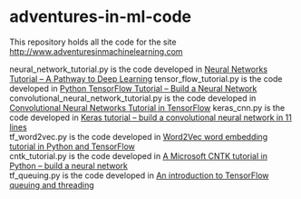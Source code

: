 # adventures-in-ml-code
This repository holds all the code for the site http://www.adventuresinmachinelearning.com

neural_network_tutorial.py is the code developed in [Neural Networks Tutorial – A Pathway to Deep Learning](http://www.adventuresinmachinelearning.com/neural-networks-tutorial/)
tensor_flow_tutorial.py is the code developed in [Python TensorFlow Tutorial – Build a Neural Network](http://www.adventuresinmachinelearning.com/python-tensorflow-tutorial/)
convolutional_neural_network_tutorial.py is the code developed in [Convolutional Neural Networks Tutorial in TensorFlow](http://adventuresinmachinelearning.com/convolutional-neural-networks-tutorial-tensorflow/)
keras_cnn.py is the code developed in [Keras tutorial – build a convolutional neural network in 11 lines](http://adventuresinmachinelearning.com/keras-tutorial-cnn-11-lines/)  
tf_word2vec.py is the code developed in [Word2Vec word embedding tutorial in Python and TensorFlow](http://adventuresinmachinelearning.com/word2vec-tutorial-tensorflow/)  
cntk_tutorial.py is the code developed in [A Microsoft CNTK tutorial in Python – build a neural network](http://adventuresinmachinelearning.com/microsoft-cntk-tutorial/)  
tf_queuing.py is the code developed in [An introduction to TensorFlow queuing and threading](http://adventuresinmachinelearning.com/introduction-tensorflow-queuing/)  
